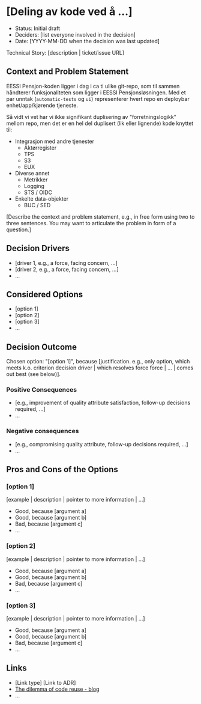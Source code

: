# [Deling av kode ved å ...]

* Status: Initial draft
* Deciders: [list everyone involved in the decision]
* Date: [YYYY-MM-DD when the decision was last updated]

Technical Story: [description | ticket/issue URL] <!-- optional -->

## Context and Problem Statement

EESSI Pensjon-koden ligger i dag i ca ti ulike git-repo, som til sammen
håndterer funksjonaliteten som ligger i EESSI Pensjonsløsningen. Med et par
unntak (`automatic-tests` og `ui`) representerer hvert repo en deploybar
enhet/app/kjørende tjeneste.

Så vidt vi vet har vi ikke signifikant duplisering av "forretningslogikk"
mellom repo, men det er en hel del duplisert (lik eller lignende) kode knyttet
til:

* Integrasjon med andre tjenester
  - Aktørregister
  - TPS
  - S3
  - EUX
* Diverse annet
  - Metrikker
  - Logging
  - STS / OIDC
* Enkelte data-objekter
  - BUC / SED

[Describe the context and problem statement, e.g., in free form using two to three sentences. You may want to articulate the problem in form of a question.]

## Decision Drivers

* [driver 1, e.g., a force, facing concern, …]
* [driver 2, e.g., a force, facing concern, …]
* … <!-- numbers of drivers can vary -->

## Considered Options

* [option 1]
* [option 2]
* [option 3]
* … <!-- numbers of options can vary -->

## Decision Outcome

Chosen option: "[option 1]", because [justification. e.g., only option, which meets k.o. criterion decision driver | which resolves force force | … | comes out best (see below)].

### Positive Consequences

* [e.g., improvement of quality attribute satisfaction, follow-up decisions required, …]
* …

### Negative consequences

* [e.g., compromising quality attribute, follow-up decisions required, …]
* …

## Pros and Cons of the Options <!-- optional -->

### [option 1]

[example | description | pointer to more information | …] <!-- optional -->

* Good, because [argument a]
* Good, because [argument b]
* Bad, because [argument c]
* … <!-- numbers of pros and cons can vary -->

### [option 2]

[example | description | pointer to more information | …] <!-- optional -->

* Good, because [argument a]
* Good, because [argument b]
* Bad, because [argument c]
* … <!-- numbers of pros and cons can vary -->

### [option 3]

[example | description | pointer to more information | …] <!-- optional -->

* Good, because [argument a]
* Good, because [argument b]
* Bad, because [argument c]
* … <!-- numbers of pros and cons can vary -->

## Links <!-- optional -->

* [Link type] [Link to ADR] <!-- example: Refined by [ADR-0005](0005-example.md) -->
* [The dilemma of code reuse - blog](https://blog.bitsrc.io/the-dilemma-of-code-reuse-in-microservices-a925ff2b9981)
* … <!-- numbers of links can vary -->
